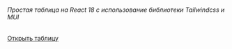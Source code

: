 ###### Простая таблица на React 18 c использование библиотеки Tailwindcss и MUI
[Открыть таблицу](https://vanichh.github.io/react-table/)
